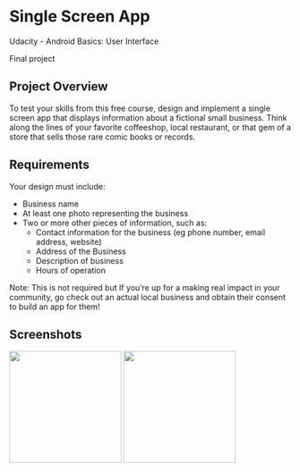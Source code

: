 # Single Screen App

Udacity - Android Basics: User Interface

Final project

## Project Overview

To test your skills from this free course, design and implement a single screen app that displays information about a fictional small business. Think along the lines of your favorite coffeeshop, local restaurant, or that gem of a store that sells those rare comic books or records.

## Requirements

Your design must include:

* Business name
* At least one photo representing the business
* Two or more other pieces of information, such as:
  * Contact information for the business (eg phone number, email address, website)
  * Address of the Business
  * Description of business
  * Hours of operation
  
Note: This is not required but If you’re up for a making real impact in your community, go check out an actual local business and obtain their consent to build an app for them!

## Screenshots

<img src="IMAGEM?dl=0" alt="" width=200/> <img src="IMAGEM?dl=0" alt="" width=200/>
